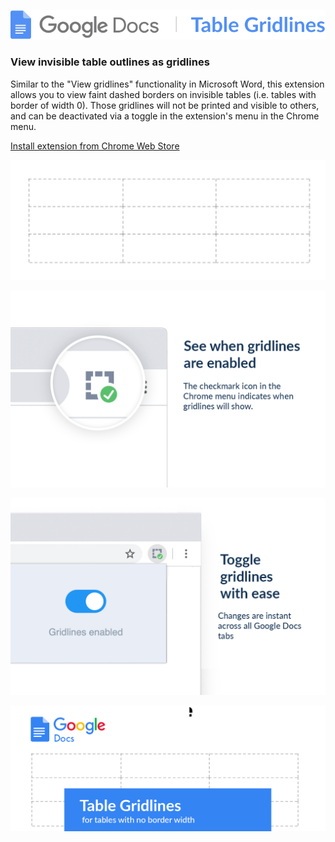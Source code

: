 ![](images/logo.svg)

### View invisible table outlines as gridlines

Similar to the "View gridlines" functionality in Microsoft Word, this extension allows you to view faint dashed borders on invisible tables (i.e. tables with border of width 0). Those gridlines will not be printed and visible to others, and can be deactivated via a toggle in the extension's menu in the Chrome menu.

[Install extension from Chrome Web Store]()

<p align="center">
    <img src="images/gridlines.png" width="600">
</p>
<p align="center">
    <img src="images/icon.png" width="600">
</p>
<p align="center">
    <img src="images/toggle.png" width="600">
</p>
<p align="center">
    <img src="images/promo.png" width="600">
</p>